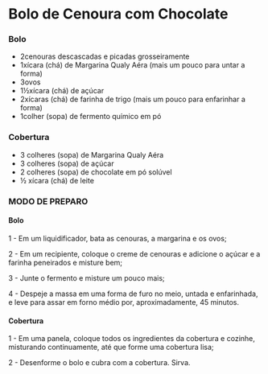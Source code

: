 # Bolo de Cenoura com Chocolate

### Bolo

- 2cenouras descascadas e picadas grosseiramente
- 1xícara (chá) de Margarina Qualy Aéra (mais um pouco para untar a forma)
- 3ovos
- 1½xícara (chá) de açúcar
- 2xícaras (chá) de farinha de trigo (mais um pouco para enfarinhar a forma)
- 1colher (sopa) de fermento químico em pó


### Cobertura

- 3 colheres (sopa) de Margarina Qualy Aéra
- 3 colheres (sopa) de açúcar
- 2 colheres (sopa) de chocolate em pó solúvel
- ½ xícara (chá) de leite

### MODO DE PREPARO

#### Bolo

1 - Em um liquidificador, bata as cenouras, a margarina e os ovos;

2 - Em um recipiente, coloque o creme de cenouras e adicione o açúcar e a farinha peneirados e misture bem;

3 - Junte o fermento e misture um pouco mais;

4 - Despeje a massa em uma forma de furo no meio, untada e enfarinhada, e leve para assar em forno médio por, aproximadamente, 45 minutos.

#### Cobertura

1 - Em uma panela, coloque todos os ingredientes da cobertura e cozinhe, misturando continuamente, até que forme uma cobertura lisa;

2 - Desenforme o bolo e cubra com a cobertura. Sirva.
